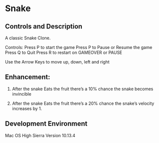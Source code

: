 # Snake

## Controls and Description
A classic Snake Clone.

Controls:
Press P to start the game
Press P to Pause or Resume the game
Press Q to Quit
Press R to restart on GAMEOVER or PAUSE

Use the Arrow Keys to move up, down, left and right



## Enhancement:
1. After the snake Eats the fruit there’s a 10% chance the snake becomes invincible 

2. After the snake Eats the fruit there’s a  20% chance the snake’s velocity increases by 1.



## Development Environment
Mac OS High Sierra
Version 10.13.4